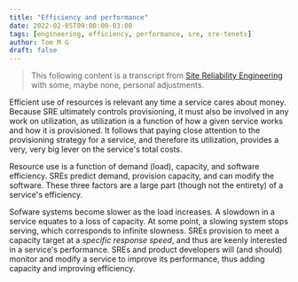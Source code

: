 ```yaml
---
title: "Efficiency and performance"
date: 2022-02-05T09:00:00-03:00
tags: [engineering, efficiency, performance, sre, sre-tenets]
author: Tom M G
draft: false
---
```


> This following content is a transcript from [Site Reliability Engineering](https://books.google.com.br/books/about/Site_Reliability_Engineering.html?id=tYrPCwAAQBAJ) with some, maybe none, personal adjustments.

Efficient use of resources is relevant any time a service cares about money. Because SRE ultimately controls provisioning, it must also be involved in any work on utilization, as utilization is a function of how a given service works and how it is provisioned. It follows that paying close attention to the provisioning strategy for a service, and therefore its utilization, provides a very, very big lever on the service's total costs.

Resource use is a function of demand (load), capacity, and software efficiency. SREs predict demand, provision capacity, and can modify the software. These three factors are a large part (though not the entirety) of a service's efficiency.

Sofware systems become slower as the load increases. A slowdown in a service equates to a loss of capacity. At some point, a slowing system stops serving, which corresponds to infinite slowness. SREs provision to meet a capacity target at a *specific response speed*, and thus are keenly interested in a service's performance. SREs and product developers will (and should) monitor and modify a service to improve its performance, thus adding capacity and improving efficiency.
